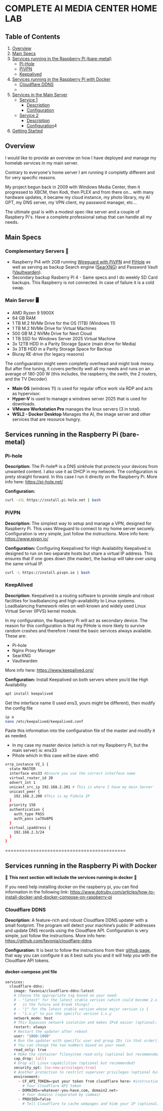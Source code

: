 # **COMPLETE AI MEDIA CENTER HOME LAB**

## Table of Contents
1. [Overview](#overview)
2. [Main Specs](#main-specs)
3. [Services running in the Raspberry Pi (bare-metal)](#services-running-in-the-raspberry-pi-bare-metal)
   - [Pi-Hole](#pi-hole)
   - [PiVPN](#pivpn)
   - [Keepalived](#keepalived)
4. [Services running in the Raspberry Pi with Docker](#services-running-in-the-raspberry-pi-with-docker)
   - [Cloudflare DDNS](#cloudflare-ddns)
   - 
5. [Services in the Main Server](#services-in-the-main-server)
   - [Service 1](#service-1)
     - [Description](#description)
     - [Configuration](#configuration)
   - [Service 2](#service-2)
     - [Description](#description)
     - [Configuration](#configuration)4
6. [Getting Started](#getting-started)

## Overview

I would like to provide an overview on how I have deployed and manage my homelab services in my main server.

Contrary to everyone's home server I am running it completly different and for very specific reasons.

My project begun back in 2009 with Windows Media Center, then it progressed to XBCM, then Kodi, then PLEX and from there on... with many hardware updates, it became my cloud instance, my photo library, my AI GPT, my DNS server, my VPN client, my password manager, etc... 

The ultimate goal is with a modest spec-like server and a couple of Raspbery Pi's. Have a complete professional setup that can handle all my needs.

## Main Specs

### Complementary Servers 🤖
- Raspberry Pi4 with 2GB running [Wireguard with PiVPN](https://www.pivpn.io/) and [PiHole](https://pi-hole.net/) as well as serving as backup Search engine ([SearXNG](https://github.com/searxng/searxng)) and Password Vault ([Vaultwarden](https://github.com/dani-garcia/vaultwarden)).
- Secondary backup Rasberry Pi 4 - Same specs and I do weekly SD Card backups. 
    This Raspberry is not connected. In case of failure it is a cold swap.

### Main Server 🖥️
- AMD Ryzen 9 5900X
- 64 GB RAM
- 1 TB M.2 NVMe Drive for the OS (1TB) (Windows 11)
- 1 TB M.2 NVMe Drive for Virtual Machines
- 500 GB M.2 NVMe Drive for Next Cloud
- 1 TB SSD for Windows Server 2025 Virtual Machine
- 3x 12TB HDD in a Parity Storage Space (main drive for Media)
- 3x 3TB HDD in a Parity Storage Space for Backup
- Bluray RE drive (for legacy reasons)

The configuaration might seem completly overhead and might look messy. But after fine tuning, it covers perfectly well all my needs and runs on an average of 180-200 W (this includes, the raspberry, the swith, the 2 routers, and the TV Decoder)

- **Main OS** (windows 11) is used for regular office work via RDP and acts as hypervisor.
- **Hyper-V** is used to manage a windows server 2025 that is used for downloads.
- **VMware Workstation Pro** manages the linux servers (3 in total).
- **WSL2 - Docker Desktop** Manages the AI, the image server and other services that are resource hungry.


## Services running in the Raspberry Pi (bare-metal)

### Pi-hole
**Description:** The Pi-hole® is a DNS sinkhole that protects your devices from unwanted content. I also use it as DHCP in my network.
The configuration is prety straight forward. In this case I run it directly on the Raspberry Pi.
More info here: https://pi-hole.net/

**Configuration:**
```bash
curl -sSL https://install.pi-hole.net | bash
```

### PiVPN
**Description:** The simplest way to setup and manage a VPN, designed for Raspberry Pi. This uses Wireguard to connect to my home server securely.
Configuration is very simple, just follow the instructions.
More info here: https://www.pivpn.io/

**Configuration:**
Configuring Keepalived for High Availability
Keepalived is designed to run on two separate hosts but share a virtual IP address. This ensures that if one goes down (the master), the backup will take over using the same virtual IP.

```bash
curl -L https://install.pivpn.io | bash
```

### KeepAlived
**Description:** Keepalived is a routing software to provide simple and robust facilities for loadbalancing and high-availability to Linux systems. Loadbalancing framework relies on well-known and widely used Linux Virtual Server (IPVS) kernel module.

In my configuration, the Raspberry Pi will act as secondary device.
The reason for this configuration is that my PiHole is more likely to survive random crashes and therefore I need the basic services always available.
These are:
  - Pi-hole
  - Nginx Proxy Manager
  - SearXNG
  - Vaultwarden

More info here: https://www.keepalived.org/

**Configuration:**
Install Keepalived on both servers where you’d like High Availability.

```bash
apt install keepalived
```
Get the interface name (I used ens3, yours might be different), then modify the config file

```bash
ip a
nano /etc/keepalived/keepalived.conf
```
Paste this information into the configuration file of the master and modify it as needed.
- In my case my master device (which is not my Raspberry Pi, but the main server) is: ens33
- Pihole which in this case will be slave: eth0

```bash
vrrp_instance VI_1 {
  state MASTER
  interface ens33 #Ensure you use the correct interface name
  virtual_router_id 20
  advert_int 1
  unicast_src_ip 192.168.2.201 # This is where I have my main Server
  unicast_peer {
    192.168.2.200 #This is my PiHole IP
  }
  priority 150
  authentication {
    auth_type PASS
    auth_pass Lw7Oo8PQ
  }
  virtual_ipaddress {
    192.168.2.3/24
  }
}
```

===========================================

## Services running in the Raspberry Pi with Docker

📡
**This next section will include the services running in docker**
📡

If you need help installing docker on the raspberry pi, you can find information in the following link: 
https://www.dotruby.com/articles/how-to-install-docker-and-docker-compose-on-raspberry-pi


### Cloudflare DDNS
**Description:** A feature-rich and robust Cloudflare DDNS updater with a small footprint. The program will detect your machine’s public IP addresses and update DNS records using the Cloudflare API.
Configuration is very simple, just follow the instructions.
More info here: https://github.com/favonia/cloudflare-ddns

**Configuration:**
It is best to follow the instructions from their [github page](https://github.com/favonia/cloudflare-ddns), that way you can configure it as it best suits you and it will help you with the Cloudflare API tokens.

#### docker-compose.yml file

```bash
services:
  cloudflare-ddns:
    image: favonia/cloudflare-ddns:latest
    # Choose the appropriate tag based on your need:
    # - "latest" for the latest stable version (which could become 2.x.y
    #   in the future and break things)
    # - "1" for the latest stable version whose major version is 1
    # - "1.x.y" to pin the specific version 1.x.y
    network_mode: host
    # This bypasses network isolation and makes IPv6 easier (optional; see below)
    restart: always
    # Restart the updater after reboot
    user: "1000:1000"
    # Run the updater with specific user and group IDs (in that order).
    # You can change the two numbers based on your need.
    read_only: true
    # Make the container filesystem read-only (optional but recommended)
    cap_drop: [all]
    # Drop all Linux capabilities (optional but recommended)
    security_opt: [no-new-privileges:true]
    # Another protection to restrict superuser privileges (optional but recommended)
    environment:
      - CF_API_TOKEN=<put your token from cloudflare here> #instructions on how to get this API token are detailed in the github page
        # Your Cloudflare API token
      - DOMAINS=<whatever-you-have.com, domain2.net>
        # Your domains (separated by commas)
      - PROXIED=false
        # Tell Cloudflare to cache webpages and hide your IP (optional)

```


